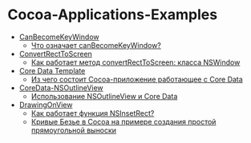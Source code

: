 # Cocoa-Applications-Examples

  - [CanBecomeKeyWindow][cbkv-repo-url]
      - [Что означает canBecomeKeyWindow?][cbkv-post-url]
  - [ConvertRectToScreen][crts-repo-url]
      - [Как работает метод convertRectToScreen: класса NSWindow][crts-post-url]
  - [Core Data Template][cdt-repo-url]
      - [Из чего состоит Cocoa-приложение работающее с Core Data][cdt-post-url]
  - [CoreData-NSOutlineView][cdnsov-repo-url]
      - [Использование NSOutlineView и Core Data][cdnsov-post-url]
  - [DrawingOnView][dov-repo-url]
      - [Как работает функция NSInsetRect?][dov-inset-post-url]
      - [Кривые Безье в Cocoa на примере создания простой прямоугольной выноски][dov-bezier-post-url]

   [cbkv-repo-url]: <https://github.com/devtype-blogspot-com/Cocoa-Applications-Examples/tree/master/CanBecomeKeyWindow>
   [cbkv-post-url]: <http://devtype.blogspot.com/2016/01/Chto-oznachaet-canBecomeKeyWindow.html>
   [dov-repo-url]: <https://github.com/devtype-blogspot-com/Cocoa-Applications-Examples/tree/master/DrawingOnView>
   [dov-bezier-post-url]: <http://devtype.blogspot.com/2016/01/Krivye-Beze-v-Cocoa.html>
   [dov-inset-post-url]: <http://devtype.blogspot.com/2016/01/Kak-rabotaet-funktsiya-NSInsetRect.html>
   [cdt-repo-url]: <https://github.com/devtype-blogspot-com/Cocoa-Applications-Examples/tree/master/Core%20Data%20Template>
   [cdt-post-url]: <http://devtype.blogspot.com/2016/01/Iz-chego-sostoit-Cocoa-prilozhenie-rabotayushchee-s-Core-Data.html>
   [crts-repo-url]: <https://github.com/devtype-blogspot-com/Cocoa-Applications-Examples/tree/master/ConvertRectToScreen>
   [crts-post-url]: <http://devtype.blogspot.com/2016/01/Kak-rabotaet-metod-convertRectToScreen-klassa-NSWindow.html>
   [cdnsov-repo-url]: <https://github.com/devtype-blogspot-com/Cocoa-Applications-Examples/tree/master/CoreData-NSOutlineView>
   [cdnsov-post-url]: <http://devtype.blogspot.com/2016/01/Ispolzovanie-NSOutlineView-i-Core-Data.html>
